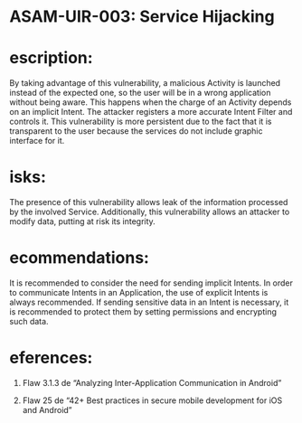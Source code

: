 
# ASAM-UIR-003: Service Hijacking

#  escription:
By taking advantage of this vulnerability,  a malicious Activity is launched instead of the expected one, so the user will be in a wrong application without being aware. This happens when the charge of an Activity depends on an implicit Intent. The attacker registers a more accurate Intent Filter and controls it.  This vulnerability is more persistent due to the fact that it is transparent to the user because the services do not include graphic interface for it.

#  isks:
The presence of this vulnerability allows leak of the information processed by the involved Service.
Additionally, this vulnerability allows an attacker to modify data, putting at risk its integrity.

#  ecommendations:
It is recommended to consider the need for sending implicit Intents. In order to communicate Intents in an Application, the use of explicit Intents is always recommended. If sending sensitive data in an Intent is necessary, it is recommended to protect them by setting permissions and encrypting such data.

#  eferences:
1. Flaw 3.1.3 de “Analyzing Inter-Application Communication in Android”

2. Flaw 25 de “42+ Best practices in secure mobile development for iOS and Android”
